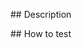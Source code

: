 <!--
  Thanks for making a pull request! 
  
  Before submitting, please read our contributing guidelines:
  https://github.com/unmock/unmock-ts-koans#contributing-a-new-test

  Have any questions? 
  Feel free to ask in this PR and one of our maintainers will be happy to help 🙌
-->

## Description

<!-- Write a brief description of your new test(s) -->

## How to test 

<!-- What steps can we take to test that your code is working properly -->

